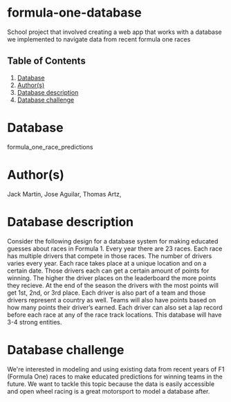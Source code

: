 # formula-one-database
School project that involved creating a web app that works with a database we implemented to navigate data from recent formula one races

## Table of Contents
1. [Database](#database)
1. [Author(s)](#authors)
1. [Database description](#database-description)
1. [Database challenge](#database-challenge)
 
# Database
formula_one_race_predictions

# Author(s)
Jack Martin,
Jose Aguilar,
Thomas Artz,

# Database description
Consider the following design for a database system for making educated guesses about races in Formula 1.
Every year there are 23 races. Each race has multiple drivers that compete in those races. The number of
drivers varies every year. Each race takes place at a unique location and on a certain date. Those drivers
each can get a certain amount of points for winning. The higher the driver places on the leaderboard the
more points they recieve. At the end of the season the drivers with the most points will get 1st, 2nd, or
3rd place. Each driver is also part of a team and those drivers represent a country as well. Teams will
also have points based on how many points their driver’s earned. Each driver can also set a lap record
before each race at any of the race track locations.
This database will have 3-4 strong entities.

# Database challenge
We're interested in modeling and using existing data from recent years of F1 (Formula One) races to make educated predictions for winning teams in the future. We want to tackle this topic because the data is easily accessible and open wheel racing is a great motorsport to model a database after.
